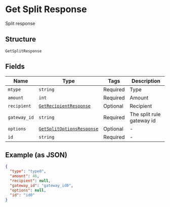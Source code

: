 
# Get Split Response

Split response

## Structure

`GetSplitResponse`

## Fields

| Name | Type | Tags | Description |
|  --- | --- | --- | --- |
| `mtype` | `string` | Required | Type |
| `amount` | `int` | Required | Amount |
| `recipient` | [`GetRecipientResponse`](/doc/models/get-recipient-response.md) | Optional | Recipient |
| `gateway_id` | `string` | Required | The split rule gateway id |
| `options` | [`GetSplitOptionsResponse`](/doc/models/get-split-options-response.md) | Optional | - |
| `id` | `string` | Required | - |

## Example (as JSON)

```json
{
  "type": "type0",
  "amount": 46,
  "recipient": null,
  "gateway_id": "gateway_id0",
  "options": null,
  "id": "id0"
}
```

